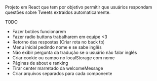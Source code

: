 Projeto em React que tem por objetivo permitir que usuários respondam questões sobre Tweets extraídos automaticamente.


TODO

- Fazer botões funcionarem
- Fazer radio buttons trabalharem em equipe <3
- Retorno das respostas (Criar rota no back tb)
- Menu inicial pedindo nome e se sabe inglês
- Não exibir pergunta da tradução se o usuário não falar inglês
- Criar cookie ou campo no localStorage com nome
- Páginas de about e ranking
- Tirar center marretado da welcomeMessage
- Criar arquivos separados para cada componente
